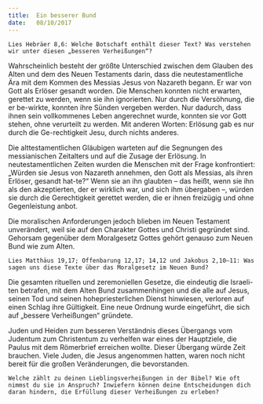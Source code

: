 ```yaml
---
title:  Ein besserer Bund
date:   08/10/2017
---
```


`Lies Hebräer 8,6: Welche Botschaft enthält dieser Text? Was verstehen wir unter diesen „besseren Verheißungen“?` 

Wahrscheinlich besteht der größte Unterschied zwischen dem Glauben des Alten und dem des Neuen Testaments darin, dass die neutestamentliche Ära mit dem Kommen des Messias Jesus von Nazareth begann. Er war von Gott als Erlöser gesandt worden. Die Menschen konnten nicht erwarten, gerettet zu werden, wenn sie ihn ignorierten. Nur durch die Versöhnung, die er be-wirkte, konnten ihre Sünden vergeben werden. Nur dadurch, dass ihnen sein vollkommenes Leben angerechnet wurde, konnten sie vor Gott stehen, ohne verurteilt zu werden. Mit anderen Worten: Erlösung gab es nur durch die Ge-rechtigkeit Jesu, durch nichts anderes. 

Die alttestamentlichen Gläubigen warteten auf die Segnungen des messianischen Zeitalters und auf die Zusage der Erlösung. In neutestamentlichen Zeiten wurden die Menschen mit der Frage konfrontiert: „Würden sie Jesus von Nazareth annehmen, den Gott als Messias, als ihren Erlöser, gesandt hat-te?“ Wenn sie an ihn glaubten – das heißt, wenn sie ihn als den akzeptierten, der er wirklich war, und sich ihm übergaben –, würden sie durch die Gerechtigkeit gerettet werden, die er ihnen freizügig und ohne Gegenleistung anbot. 

Die moralischen Anforderungen jedoch blieben im Neuen Testament unverändert, weil sie auf den Charakter Gottes und Christi gegründet sind. Gehorsam gegenüber dem Moralgesetz Gottes gehört genauso zum Neuen Bund wie zum Alten. 

`Lies Matthäus 19,17; Offenbarung 12,17; 14,12 und Jakobus 2,10–11: Was sagen uns diese Texte über das Moralgesetz im Neuen Bund?` 

Die gesamten rituellen und zeremoniellen Gesetze, die eindeutig die Israeli-ten betrafen, mit dem Alten Bund zusammenhingen und die alle auf Jesus, seinen Tod und seinen hohepriesterlichen Dienst hinwiesen, verloren auf einen Schlag ihre Gültigkeit. Eine neue Ordnung wurde eingeführt, die sich auf „bessere Verheißungen“ gründete. 

Juden und Heiden zum besseren Verständnis dieses Übergangs vom Judentum zum Christentum zu verhelfen war eines der Hauptziele, die Paulus mit dem Römerbrief erreichen wollte. Dieser Übergang würde Zeit brauchen. Viele Juden, die Jesus angenommen hatten, waren noch nicht bereit für die großen Veränderungen, die bevorstanden. 

`Welche zählt zu deinen Lieblingsverheißungen in der Bibel? Wie oft nimmst du sie in Anspruch? Inwiefern können deine Entscheidungen dich daran hindern, die Erfüllung dieser Verheißungen zu erleben?`